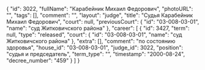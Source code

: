 {
    "id": 3022,
    "fullName": "Карабейник Михаил Федорович",
    "photoURL": "",
    "tags": [],
    "comment": "",
    "layout": "judge",
    "title": "Судья Карабейник Михаил Федорович",
    "court": null,
    "previousCourt": {
        "id": "03-008-03-01",
        "name": "суд Житковичского района"
    },
    "career": [
        {
            "id": 3427,
            "term": null,
            "type": "released",
            "court": {
                "id": "03-008-03-01",
                "name": "суд Житковичского района"
            },
            "extra": [],
            "comment": "по состоянию здоровья",
            "house_id": "03-008-03-01",
            "judge_id": 3022,
            "position": "судья и председатель",
            "term_type": "",
            "timestamp": "2000-08-24",
            "decree_number": "459"
        }
    ]
}